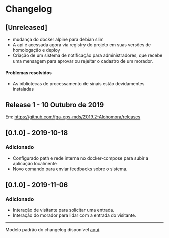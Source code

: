 # Changelog

## [Unreleased]
+ mudança do docker alpine para debian slim
+ A api é acessada agora via registry do projeto em suas versões de homologação e deploy
+ Criação de um sistema de notificação para administradores, que recebe uma mensagem para aprovar ou rejeitar o cadastro de um morador.

#### Problemas resolvidos
+ As bibliotecas de processamento de sinais estão devidamentes instaladas

## Release 1 - 10 Outubro de 2019

Em: https://github.com/fga-eps-mds/2019.2-Alohomora/releases

## [0.1.0] - 2019-10-18
### Adicionado
*  Configurado path e rede interna no docker-compose para subir a aplicação localmente
*  Novo comando para enviar feedbacks sobre o sistema.

## [0.1.0] - 2019-11-06
### Adicionado
*  Interação de visitante para solicitar uma entrada.
*  Interação do morador para lidar com a entrada do visitante.

 ---
 Modelo padrão do changelog disponível [aqui](https://keepachangelog.com/en/0.3.0/).

